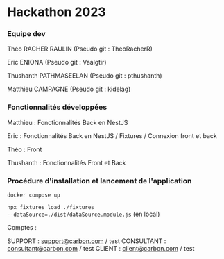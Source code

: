 # Hackathon 2023

### Equipe dev

Théo RACHER RAULIN (Pseudo git : TheoRacherR)

Eric ENIONA (Pseudo git : Vaalgtir)

Thushanth PATHMASEELAN (Pseudo git : pthushanth)

Matthieu CAMPAGNE (Pseudo git : kidelag)

### Fonctionnalités développées

Matthieu : Fonctionnalités Back en NestJS

Eric : Fonctionnalités Back en NestJS / Fixtures / Connexion front et back

Théo : Front

Thushanth : Fonctionnalités Front et Back

### Procédure d'installation et lancement de l'application

<code>docker compose up</code>

<code>npx fixtures load ./fixtures --dataSource=./dist/dataSource.module.js</code> (en local)

Comptes : 

SUPPORT : support@carbon.com / test
CONSULTANT : consultant@carbon.com / test
CLIENT : client@carbon.com / test
